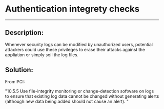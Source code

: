 # Authentication integrety checks 
-------

## Description:

Whenever security logs can be modified by unauthorized users, potential attackers could use these
privileges to erase their attacks against the appliation or simply soil the log files.

## Solution:

From PCI:

"10.5.5 Use file-integrity monitoring or change-detection software on logs  to ensure that existing 
log data cannot be changed without generating alerts (although new data being added should not cause an alert). "
